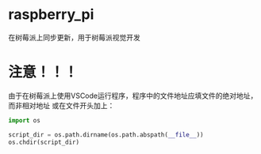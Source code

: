 # raspberry_pi
在树莓派上同步更新，用于树莓派视觉开发
# 注意！！！
由于在树莓派上使用VSCode运行程序，程序中的文件地址应填文件的绝对地址，而非相对地址
或在文件开头加上：
```python
import os

script_dir = os.path.dirname(os.path.abspath(__file__))
os.chdir(script_dir)
```
